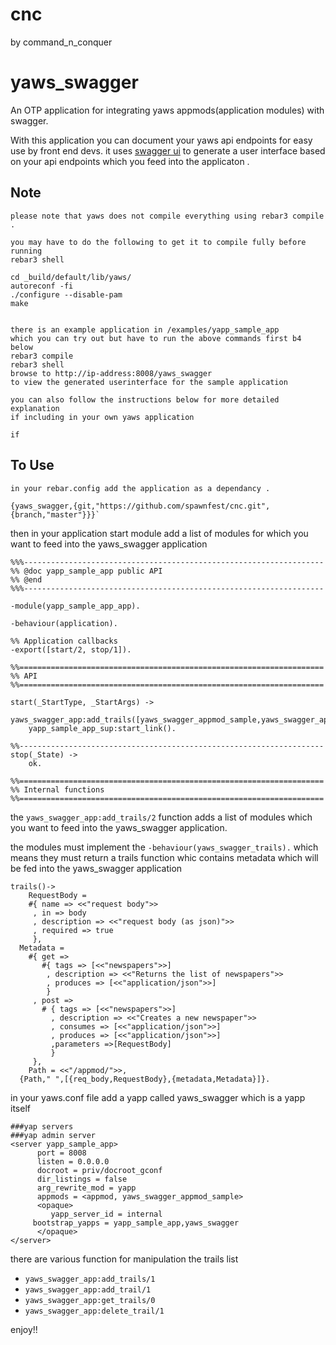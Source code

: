 
# cnc
by command_n_conquer

yaws_swagger
=====

An OTP application for integrating yaws appmods(application modules) with swagger.

With this application you can document your yaws api endpoints for easy use by front end devs.
it uses  [swagger ui](https://swagger.io/swagger-ui/) to generate a user interface based on your api endpoints which you feed into the applicaton .



Note
------
	please note that yaws does not compile everything using rebar3 compile .
    
    you may have to do the following to get it to compile fully before running 
	rebar3 shell 
    
    cd _build/default/lib/yaws/
    autoreconf -fi
    ./configure --disable-pam
    make
    
    
	there is an example application in /examples/yapp_sample_app
    which you can try out but have to run the above commands first b4 below 
    rebar3 compile
    rebar3 shell
    browse to http://ip-address:8008/yaws_swagger
    to view the generated userinterface for the sample application
    
    you can also follow the instructions below for more detailed explanation
    if including in your own yaws application

    if 
    
To Use
------    
    
	in your rebar.config add the application as a dependancy .
  
   ```
   {yaws_swagger,{git,"https://github.com/spawnfest/cnc.git",{branch,"master"}}}`
   ```
then in your application start module  add a list of modules
for which you want to feed into the yaws_swagger application
```
%%%-------------------------------------------------------------------
%% @doc yapp_sample_app public API
%% @end
%%%-------------------------------------------------------------------

-module(yapp_sample_app_app).

-behaviour(application).

%% Application callbacks
-export([start/2, stop/1]).

%%====================================================================
%% API
%%====================================================================

start(_StartType, _StartArgs) ->
	yaws_swagger_app:add_trails([yaws_swagger_appmod_sample,yaws_swagger_appmod_sample2]),
    yapp_sample_app_sup:start_link().

%%--------------------------------------------------------------------
stop(_State) ->
    ok.

%%====================================================================
%% Internal functions
%%====================================================================

```

the ```yaws_swagger_app:add_trails/2``` function adds a list of modules  which you want to feed into the yaws_swagger application.

the modules must implement the ```-behaviour(yaws_swagger_trails).```
which means they must return a trails function whic contains metadata which will be fed into the yaws_swagger application
```
trails()->
	RequestBody =
    #{ name => <<"request body">>
     , in => body
     , description => <<"request body (as json)">>
     , required => true
     },
  Metadata =
    #{ get =>
       #{ tags => [<<"newspapers">>]
        , description => <<"Returns the list of newspapers">>
        , produces => [<<"application/json">>]
        }
     , post =>
       # { tags => [<<"newspapers">>]
         , description => <<"Creates a new newspaper">>
         , consumes => [<<"application/json">>]
         , produces => [<<"application/json">>]
         ,parameters =>[RequestBody]
         }
     },
    Path = <<"/appmod/">>,
  {Path," ",[{req_body,RequestBody},{metadata,Metadata}]}.
  ```
  
  in your yaws.conf file add a yapp called yaws_swagger which is a yapp itself
  ```
  ###yap servers
###yap admin server
<server yapp_sample_app>
        port = 8008
        listen = 0.0.0.0
		docroot = priv/docroot_gconf
        dir_listings = false
        arg_rewrite_mod = yapp
        appmods = <appmod, yaws_swagger_appmod_sample>
        <opaque>
           yapp_server_id = internal
	   bootstrap_yapps = yapp_sample_app,yaws_swagger
        </opaque>
</server>
```
there are various function for manipulation the trails list 

* ```yaws_swagger_app:add_trails/1```
* ```yaws_swagger_app:add_trail/1```
* ```yaws_swagger_app:get_trails/0```
* ```yaws_swagger_app:delete_trail/1```

enjoy!!

